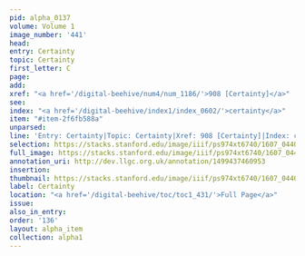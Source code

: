 ```yaml
---
pid: alpha_0137
volume: Volume 1
image_number: '441'
head:
entry: Certainty
topic: Certainty
first_letter: C
page:
add:
xref: "<a href='/digital-beehive/num4/num_1186/'>908 [Certainty]</a>"
see:
index: "<a href='/digital-beehive/index1/index_0602/'>certainty</a>"
item: "#item-2f6fb588a"
unparsed:
line: 'Entry: Certainty|Topic: Certainty|Xref: 908 [Certainty]|Index: certainty|#item-2f6fb588a'
selection: https://stacks.stanford.edu/image/iiif/ps974xt6740/1607_0440/351,587,3014,460/full/0/default.jpg
full_image: https://stacks.stanford.edu/image/iiif/ps974xt6740/1607_0440/full/full/0/default.jpg
annotation_uri: http://dev.llgc.org.uk/annotation/1499437460953
insertion:
thumbnail: https://stacks.stanford.edu/image/iiif/ps974xt6740/1607_0440/351,587,600,180/250,/0/default.jpg
label: Certainty
location: "<a href='/digital-beehive/toc/toc1_431/'>Full Page</a>"
issue:
also_in_entry:
order: '136'
layout: alpha_item
collection: alpha1
---
```

